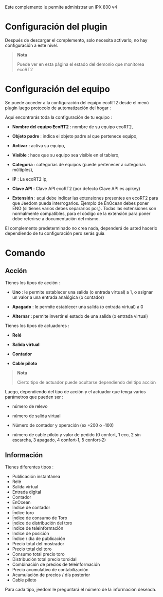 Este complemento le permite administrar un IPX 800 v4

Configuración del plugin
=======================

Después de descargar el complemento, solo necesita activarlo,
no hay configuración a este nivel.

> **Nota**
>
> Puede ver en esta página el estado del demonio que monitorea ecoRT2

Configuración del equipo
=============================

Se puede acceder a la configuración del equipo ecoRT2 desde el menú
plugin luego protocolo de automatización del hogar :

Aquí encontrarás toda la configuración de tu equipo :

-   **Nombre del equipo EcoRT2** : nombre de su equipo ecoRT2,

-   **Objeto padre** : indica el objeto padre al que pertenece
    equipo,

-   **Activar** : activa su equipo,

-   **Visible** : hace que su equipo sea visible en el tablero,

-   **Categoría** : categorías de equipos (puede pertenecer a
    categorías múltiples),

-   **IP** : La ecoRT2 ip,

-   **Clave API** : Clave API ecoRT2 (por defecto Clave API
    es apikey)

-   **Extensión** : aquí debe indicar las extensiones presentes en
    ecoRT2 para que Jeedom pueda interrogarlos. Ejemplo de EnOcean
    debes poner ENO (si tienes varios debes separarlos
    por,). Todas las extensiones son normalmente compatibles, para
    el código de la extensión para poner debe referirse a
    documentación del mismo.

El complemento predeterminado no crea nada, dependerá de usted hacerlo
dependiendo de tu configuración pero serás guía.

Comando
========

Acción
------

Tienes los tipos de acción :

-   **Uno** : le permite establecer una salida (o entrada virtual) a 1, o
    asignar un valor a una entrada analógica (o contador)

-   **Apagado** : le permite establecer una salida (o entrada virtual) a 0

-   **Alternar** : permite invertir el estado de una salida (o
    entrada virtual)

Tienes los tipos de actuadores :

-   **Relé**

-   **Salida virtual**

-   **Contador**

-   **Cable piloto**

> **Nota**
>
> Cierto tipo de actuador puede ocultarse dependiendo del tipo
> acción

Luego, dependiendo del tipo de acción y el actuador que tenga
varios parámetros que pueden ser :

-   número de relevo

-   número de salida virtual

-   Número de contador y operación (ex +200 o -100)

-   número de cable piloto y valor de pedido (0 confort, 1 eco, 2 sin escarcha, 3 apagado, 4 confort-1, 5 confort-2)

Información
----

Tienes diferentes tipos :

-   Publicación instantánea
-   Relé
-   Salida virtual
-   Entrada digital
-   Contador
-   EnOcean
-   Índice de contador
-   Índice toro
-   Índice de consumo de Toro
-   Índice de distribución del toro
-   Índice de teleinformación
-   Índice de posición
-   Índice / día de publicación
-   Precio total del mostrador
-   Precio total del toro
-   Consumo total precio toro
-   Distribución total precio toroidal
-   Combinación de precios de teleinformación
-   Precio acumulativo de contabilización
-   Acumulación de precios / día posterior
-   Cable piloto

Para cada tipo, jeedom le preguntará el número de la información deseada.
